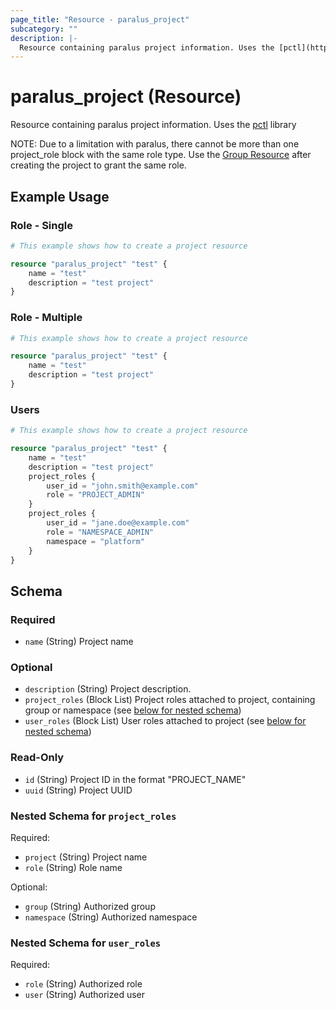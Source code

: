 ```yaml
---
page_title: "Resource - paralus_project"
subcategory: ""
description: |-
  Resource containing paralus project information. Uses the [pctl](https://github.com/paralus/cli) library
---
```


# paralus_project (Resource)

Resource containing paralus project information. Uses the [pctl](https://github.com/paralus/cli) library

NOTE: Due to a limitation with paralus, there cannot be more than one project_role block with the same role type. 
Use the [Group Resource](https://registry.terraform.io/providers/iherbllc/paralus/latest/docs/resources/group) after
creating the project to grant the same role.

## Example Usage

### Role - Single

```terraform
# This example shows how to create a project resource

resource "paralus_project" "test" {
    name = "test"
    description = "test project"
}
```

### Role - Multiple

```terraform
# This example shows how to create a project resource

resource "paralus_project" "test" {
    name = "test"
    description = "test project"
}
```

### Users

```terraform
# This example shows how to create a project resource

resource "paralus_project" "test" {
    name = "test"
    description = "test project"
    project_roles {
        user_id = "john.smith@example.com"
        role = "PROJECT_ADMIN"
    }
    project_roles {
        user_id = "jane.doe@example.com"
        role = "NAMESPACE_ADMIN"
        namespace = "platform"
    }
}
```

<!-- schema generated by tfplugindocs -->
## Schema

### Required

- `name` (String) Project name

### Optional

- `description` (String) Project description.
- `project_roles` (Block List) Project roles attached to project, containing group or namespace (see [below for nested schema](#nestedblock--project_roles))
- `user_roles` (Block List) User roles attached to project (see [below for nested schema](#nestedblock--user_roles))

### Read-Only

- `id` (String) Project ID in the format "PROJECT_NAME"
- `uuid` (String) Project UUID

<a id="nestedblock--project_roles"></a>
### Nested Schema for `project_roles`

Required:

- `project` (String) Project name
- `role` (String) Role name

Optional:

- `group` (String) Authorized group
- `namespace` (String) Authorized namespace


<a id="nestedblock--user_roles"></a>
### Nested Schema for `user_roles`

Required:

- `role` (String) Authorized role
- `user` (String) Authorized user